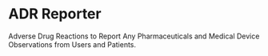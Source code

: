 # ADR Reporter
Adverse Drug Reactions to Report Any Pharmaceuticals and Medical Device Observations from Users and Patients.
